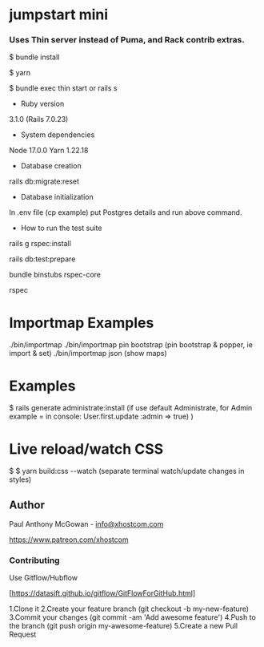 # jumpstart mini

### Uses Thin server instead of Puma, and  Rack contrib extras.

$ bundle install

$ yarn

$ bundle exec thin start    or rails s

* Ruby version

3.1.0  (Rails 7.0.23)

* System dependencies

Node 17.0.0
Yarn 1.22.18

* Database creation

rails db:migrate:reset

* Database initialization

In .env file (cp example) put Postgres details and run above command.

* How to run the test suite

rails g rspec:install

rails db:test:prepare

bundle binstubs rspec-core 

rspec

# Importmap Examples 

 ./bin/importmap
 ./bin/importmap pin bootstrap  (pin bootstrap & popper, ie import & set)
 ./bin/importmap json (show maps)

# Examples

$ rails generate administrate:install (if use default Administrate, for Admin example = in console: User.first.update :admin => true) )

# Live reload/watch CSS

$ $ yarn build:css --watch (separate terminal watch/update changes in styles)

## Author

Paul Anthony McGowan - info@xhostcom.com

https://www.patreon.com/xhostcom

### Contributing ###

Use Gitflow/Hubflow

[https://datasift.github.io/gitflow/GitFlowForGitHub.html]

1.Clone it
2.Create your feature branch (git checkout -b my-new-feature)
3.Commit your changes (git commit -am 'Add awesome feature')
4.Push to the branch (git push origin my-awesome-feature)
5.Create a new Pull Request

